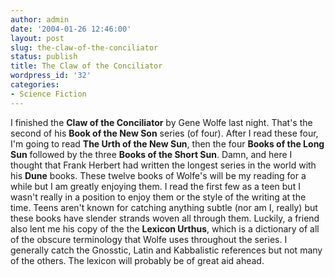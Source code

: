 ```yaml
---
author: admin
date: '2004-01-26 12:46:00'
layout: post
slug: the-claw-of-the-conciliator
status: publish
title: The Claw of the Conciliator
wordpress_id: '32'
categories:
- Science Fiction
---
```


I finished the **Claw of the Conciliator** by Gene Wolfe last night.
That's the second of his **Book of the New Son** series (of four). After
I read these four, I'm going to read **The Urth of the New Sun**, then
the four **Books of the Long Sun** followed by the three **Books of the
Short Sun**. Damn, and here I thought that Frank Herbert had written the
longest series in the world with his **Dune** books. These twelve books
of Wolfe's will be my reading for a while but I am greatly enjoying
them. I read the first few as a teen but I wasn't really in a position
to enjoy them or the style of the writing at the time. Teens aren't
known for catching anything subtle (nor am I, really) but these books
have slender strands woven all through them. Luckily, a friend also lent
me his copy of the the **Lexicon Urthus**, which is a dictionary of all
of the obscure terminology that Wolfe uses throughout the series. I
generally catch the Gnosstic, Latin and Kabbalistic references but not
many of the others. The lexicon will probably be of great aid ahead.
